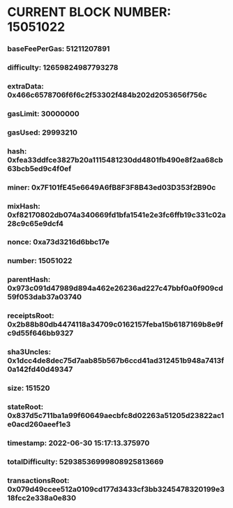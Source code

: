 # CURRENT BLOCK NUMBER: 15051022

### baseFeePerGas: 51211207891
### difficulty: 12659824987793278
### extraData: 0x466c6578706f6f6c2f53302f484b202d2053656f756c
### gasLimit: 30000000
### gasUsed: 29993210
### hash: 0xfea33ddfce3827b20a1115481230dd4801fb490e8f2aa68cb63bcb5ed9c4f0ef
### miner: 0x7F101fE45e6649A6fB8F3F8B43ed03D353f2B90c
### mixHash: 0xf82170802db074a340669fd1bfa1541e2e3fc6ffb19c331c02a28c9c65e9dcf4
### nonce: 0xa73d3216d6bbc17e
### number: 15051022
### parentHash: 0x973c091d47989d894a462e26236ad227c47bbf0a0f909cd59f053dab37a03740
### receiptsRoot: 0x2b88b80db4474118a34709c0162157feba15b6187169b8e9fc9d55f646bb9327
### sha3Uncles: 0x1dcc4de8dec75d7aab85b567b6ccd41ad312451b948a7413f0a142fd40d49347
### size: 151520
### stateRoot: 0x837d5c711ba1a99f60649aecbfc8d02263a51205d23822ac1e0acd260aeef1e3
### timestamp: 2022-06-30 15:17:13.375970
### totalDifficulty: 52938536999808925813669
### transactionsRoot: 0x079d49ccee512a0109cd177d3433cf3bb3245478320199e318fcc2e338a0e830
